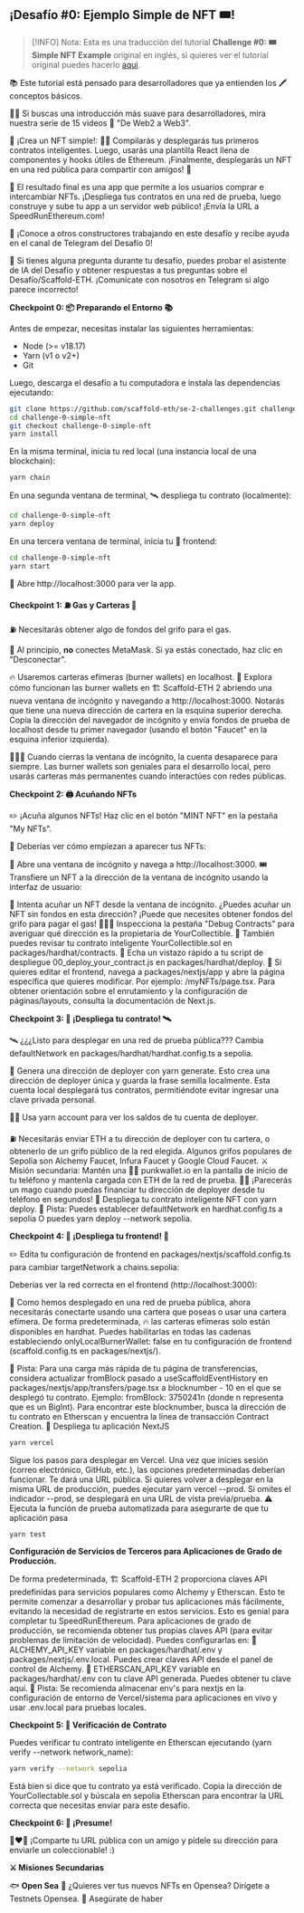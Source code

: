 ## ¡Desafío #0: Ejemplo Simple de NFT 🎟️!

> [!INFO]
> Nota:
> Esta es una traducciòn del tutorial **Challenge #0: 🎟 Simple NFT Example** original en inglés, si quieres ver el
> tutorial original puedes hacerlo [aqui](https://speedrunethereum.com/challenge/simple-nft-example).
>

📚 Este tutorial está pensado para desarrolladores que ya entienden los 🖍️ conceptos básicos.

🧑‍🏫 Si buscas una introducción más suave para desarrolladores, mira nuestra serie de 15 videos 🎥 "De Web2 a Web3".

🎫 ¡Crea un NFT simple!:
👷‍♀️ Compilarás y desplegarás tus primeros contratos inteligentes. Luego, usarás una plantilla React llena de componentes y hooks útiles de Ethereum. ¡Finalmente, desplegarás un NFT en una red pública para compartir con amigos! 🚀

🌟 El resultado final es una app que permite a los usuarios comprar e intercambiar NFTs. ¡Despliega tus contratos en una red de prueba, luego construye y sube tu app a un servidor web público! ¡Envía la URL a SpeedRunEthereum.com!

💬 ¡Conoce a otros constructores trabajando en este desafío y recibe ayuda en el canal de Telegram del Desafío 0!

🤖 Si tienes alguna pregunta durante tu desafío, puedes probar el asistente de IA del Desafío y obtener respuestas a tus preguntas sobre el Desafío/Scaffold-ETH. ¡Comunícate con nosotros en Telegram si algo parece incorrecto!

**Checkpoint 0: 📦 Preparando el Entorno 📚**

Antes de empezar, necesitas instalar las siguientes herramientas:

- Node (>= v18.17)
- Yarn (v1 o v2+)
- Git

Luego, descarga el desafío a tu computadora e instala las dependencias ejecutando:

```bash
git clone https://github.com/scaffold-eth/se-2-challenges.git challenge-0-simple-nft
cd challenge-0-simple-nft
git checkout challenge-0-simple-nft
yarn install
```

En la misma terminal, inicia tu red local (una instancia local de una blockchain):

```bash
yarn chain
```

En una segunda ventana de terminal, 🛰️ despliega tu contrato (localmente):

```bash
cd challenge-0-simple-nft
yarn deploy
```

En una tercera ventana de terminal, inicia tu 📱 frontend:

```bash
cd challenge-0-simple-nft
yarn start
```

📱 Abre http://localhost:3000 para ver la app.

**Checkpoint 1: ⛽️ Gas y Carteras 👛**

⛽️ Necesitarás obtener algo de fondos del grifo para el gas.

🦊 Al principio, **no** conectes MetaMask. Si ya estás conectado, haz clic en "Desconectar".

🔥 Usaremos carteras efímeras (burner wallets) en localhost.
👛 Explora cómo funcionan las burner wallets en 🏗 Scaffold-ETH 2 abriendo una nueva ventana de incógnito y navegando a http://localhost:3000. Notarás que tiene una nueva dirección de cartera en la esquina superior derecha. Copia la dirección del navegador de incógnito y envía fondos de prueba de localhost desde tu primer navegador (usando el botón "Faucet" en la esquina inferior izquierda).

👨🏻‍🚒 Cuando cierras la ventana de incógnito, la cuenta desaparece para siempre. Las burner wallets son geniales para el desarrollo local, pero usarás carteras más permanentes cuando interactúes con redes públicas.

**Checkpoint 2: 🖨 Acuñando NFTs**

✏️ ¡Acuña algunos NFTs! Haz clic en el botón "MINT NFT" en la pestaña "My NFTs".

👀 Deberías ver cómo empiezan a aparecer tus NFTs:

👛 Abre una ventana de incógnito y navega a http://localhost:3000.
🎟️ Transfiere un NFT a la dirección de la ventana de incógnito usando la interfaz de usuario:

👛 Intenta acuñar un NFT desde la ventana de incógnito.
¿Puedes acuñar un NFT sin fondos en esta dirección? ¡Puede que necesites obtener fondos del grifo para pagar el gas!
🕵🏻‍♂️ Inspecciona la pestaña "Debug Contracts" para averiguar qué dirección es la propietaria de YourCollectible.
🔏 También puedes revisar tu contrato inteligente YourCollectible.sol en packages/hardhat/contracts.
💼 Echa un vistazo rápido a tu script de despliegue 00_deploy_your_contract.js en packages/hardhat/deploy.
📝 Si quieres editar el frontend, navega a packages/nextjs/app y abre la página específica que quieres modificar. Por ejemplo: /myNFTs/page.tsx. Para obtener orientación sobre el enrutamiento y la configuración de páginas/layouts, consulta la documentación de Next.js.

**Checkpoint 3: 💾 ¡Despliega tu contrato! 🛰️**

🛰️ ¿¿¿Listo para desplegar en una red de prueba pública???
Cambia defaultNetwork en packages/hardhat/hardhat.config.ts a sepolia.

🔐 Genera una dirección de deployer con yarn generate. Esto crea una dirección de deployer única y guarda la frase semilla localmente.
Esta cuenta local desplegará tus contratos, permitiéndote evitar ingresar una clave privada personal.

👩‍🚀 Usa yarn account para ver los saldos de tu cuenta de deployer.

⛽️ Necesitarás enviar ETH a tu dirección de deployer con tu cartera, o obtenerlo de un grifo público de la red elegida.
Algunos grifos populares de Sepolia son Alchemy Faucet, Infura Faucet y Google Cloud Faucet.
⚔️ Misión secundaria: Mantén una 🧑‍🎤 punkwallet.io en la pantalla de inicio de tu teléfono y mantenla cargada con ETH de la red de prueba. 🧙‍♂️ ¡Parecerás un mago cuando puedas financiar tu dirección de deployer desde tu teléfono en segundos!
🚀 Despliega tu contrato inteligente NFT con yarn deploy.
💬 Pista: Puedes establecer defaultNetwork en hardhat.config.ts a sepolia O puedes yarn deploy --network sepolia.

**Checkpoint 4: 🚢 ¡Despliega tu frontend! 🚁**

✏️ Edita tu configuración de frontend en packages/nextjs/scaffold.config.ts para cambiar targetNetwork a chains.sepolia:

Deberías ver la red correcta en el frontend (http://localhost:3000):

🦊 Como hemos desplegado en una red de prueba pública, ahora necesitarás conectarte usando una cartera que poseas o usar una cartera efímera. De forma predeterminada, 🔥 las carteras efímeras solo están disponibles en hardhat. Puedes habilitarlas en todas las cadenas estableciendo onlyLocalBurnerWallet: false en tu configuración de frontend (scaffold.config.ts en packages/nextjs/).

💬 Pista: Para una carga más rápida de tu página de transferencias, considera actualizar fromBlock pasado a useScaffoldEventHistory en packages/nextjs/app/transfers/page.tsx a blocknumber - 10 en el que se desplegó tu contrato. Ejemplo: fromBlock: 3750241n (donde n representa que es un BigInt). Para encontrar este blocknumber, busca la dirección de tu contrato en Etherscan y encuentra la línea de transacción Contract Creation.
🚀 Despliega tu aplicación NextJS

```bash
yarn vercel
```

Sigue los pasos para desplegar en Vercel. Una vez que inicies sesión (correo electrónico, GitHub, etc.), las opciones predeterminadas deberían funcionar. Te dará una URL pública.
Si quieres volver a desplegar en la misma URL de producción, puedes ejecutar yarn vercel --prod. Si omites el indicador --prod, se desplegará en una URL de vista previa/prueba.
⚠️ Ejecuta la función de prueba automatizada para asegurarte de que tu aplicación pasa

```bash
yarn test
```

**Configuración de Servicios de Terceros para Aplicaciones de Grado de Producción.**

De forma predeterminada, 🏗 Scaffold-ETH 2 proporciona claves API predefinidas para servicios populares como Alchemy y Etherscan. Esto te permite comenzar a desarrollar y probar tus aplicaciones más fácilmente, evitando la necesidad de registrarte en estos servicios.
Esto es genial para completar tu SpeedRunEthereum.
Para aplicaciones de grado de producción, se recomienda obtener tus propias claves API (para evitar problemas de limitación de velocidad). Puedes configurarlas en:
🔷 ALCHEMY_API_KEY variable en packages/hardhat/.env y packages/nextjs/.env.local. Puedes crear claves API desde el panel de control de Alchemy.
📃 ETHERSCAN_API_KEY variable en packages/hardhat/.env con tu clave API generada. Puedes obtener tu clave aquí.
💬 Pista: Se recomienda almacenar env's para nextjs en la configuración de entorno de Vercel/sistema para aplicaciones en vivo y usar .env.local para pruebas locales.

**Checkpoint 5: 📜 Verificación de Contrato**

Puedes verificar tu contrato inteligente en Etherscan ejecutando (yarn verify --network network_name):

```bash
yarn verify --network sepolia
```

Está bien si dice que tu contrato ya está verificado. Copia la dirección de YourCollectable.sol y búscala en sepolia Etherscan para encontrar la URL correcta que necesitas enviar para este desafío.

**Checkpoint 6: 💪 ¡Presume!**

👩‍❤️‍👨 ¡Comparte tu URL pública con un amigo y pídele su dirección para enviarle un coleccionable! :)

**⚔️ Misiones Secundarias**

🐟 **Open Sea**
🐃 ¿Quieres ver tus nuevos NFTs en Opensea? Dirígete a Testnets Opensea.
🎫 Asegúrate de haber